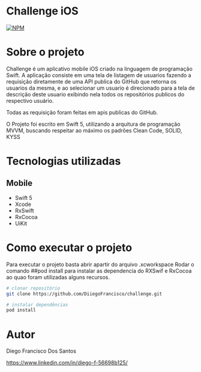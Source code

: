 # Challenge iOS 
[![NPM](https://img.shields.io/npm/l/react)](https://github.com/DiiegoFrancisco/challenge/blob/main/LICENSE)

# Sobre o projeto
Challenge é um aplicativo mobile iOS criado na linguagem de programação Swift. 
A aplicação consiste em uma tela de listagem de usuarios fazendo a requisição diretamente de uma API publica do GitHub que retorna os usuarios da mesma, 
e ao selecionar um usuario é direcionado para a tela de descrição deste usuario exibindo nela todos os repositórios publicos do respectivo usuário.


Todas as requisição foram feitas em apis publicas do GitHub. 

O Projeto foi escrito em Swift 5, utilizando a arquitura de programação MVVM, buscando respeitar ao máximo os padrões Clean Code, SOLID, KYSS

# Tecnologias utilizadas
## Mobile
- Swift 5
- Xcode
- RxSwift
- RxCocoa
- UiKit

# Como executar o projeto
Para executar o projeto basta abrir apartir do arquivo .xcworkspace
Rodar o comando ##pod install para instalar as dependencia do RXSwif e RxCocoa ao quao foram utilizadas alguns recursos. 


```bash
# clonar repositório
git clone https://github.com/DiiegoFrancisco/challenge.git

# instalar dependências
pod install

```

# Autor

Diego Francisco Dos Santos

https://www.linkedin.com/in/diego-f-56698b125/
